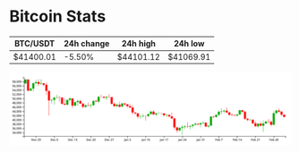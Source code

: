 # Bitcoin Stats

BTC/USDT|24h change|24h high|24h low|
|---|---|---|---|
|$41400.01|-5.50%|$44101.12|$41069.91|

<img src="./chart.svg">
